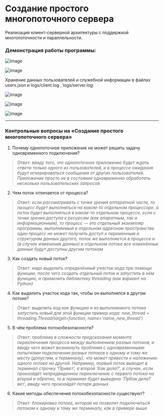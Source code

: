 # Создание простого многопоточного сервера

Реализация клиент-серверной архитектуры с поддержкой многопоточности и параллельности.

### Демонстрация работы программы:

![image](https://user-images.githubusercontent.com/71630161/141160640-76f2c443-0273-4af8-8469-ad9d245f9123.png)

![image](https://user-images.githubusercontent.com/71630161/141161300-89df5449-2eba-413a-87fd-47fb29dae495.png)

Хранение данных пользователей и служебной информации в файлах users.json и logs/client.log , logs/server.log:

![image](https://user-images.githubusercontent.com/71630161/141161640-12a016b6-05af-43e4-be9b-6872d5defedd.png)

![image](https://user-images.githubusercontent.com/71630161/141161767-b1885858-5515-43d1-8165-3885717c1b6e.png)

![image](https://user-images.githubusercontent.com/71630161/141161801-1e66f4c4-86b2-418e-a8a9-248f0b521f80.png)

---

### Контрольные вопросы на «Создание простого многопоточного сервера»
1. Почему однопоточное приложение не может решить задачу одновременного подключения?
>*Ответ: ввиду того, что однопоточное приложение будет ждать ответа только одного из пользователей, и в процессе ожидания будут игнорироваться сообщения от других пользователей. Приложение просто не в состоянии одновременно обработать несколько пользовательских запросов*
2. Чем поток отличается от процесса?
>*Ответ: если рассматривать с точки зрения аппаратной части, то процесс будет выполняться на каком-то отдельном процессоре, а поток будет выполняться в каком-то отдельном процессе,
>если с точки зрения доступа к ресурсам (как апаратным, так и информационным), то процесс — это отдельный экземпляр программы, выполняемый в отдельном адресном пространстве
> один процесс не может получить доступ к переменным и структурам данных другого,
> поток же выполняется в процессе и (в случае изменения данных) в отдельном потоке 
> все изменённые данные будут доступны другим потокам*
3. Как создать новый поток?
>*Ответ: надо выделить определённый участок кода при помощи функции, после чего создать отдельный поток и запустить в нём функцию, и применить библиотеку threading (как вариант на Python)*
4. Как выделить участок кода так, чтобы он выполнялся в другом потоке?
>*Ответ: выделить код как функцию и из выполняемого потока запустить новый для этой функции
> пример кода:
>new_thread = threading.Thread(target=function, name='name_new_thread')*
5. В чём проблема потокобезопасности?
>*Ответ: проблема в сложности предсказания момента переключения процесса между выполнением разных потоков,
> и ввиду чего может возникнуть проблема с одновременными попытками подключения разных потоков к одному и тому же месту (допустим, к терминалу),
> что может привести к наложению одного потока на другой. Например, первый поток выводит в терминал строчку 'Привет', а второй 'Как дела?', в случае, если произойдёт непредвиденное переключение с первого потока на второй и обратно, то в терминал будет выведено 'ПрКак дела?вет', ввиду чего произойдёт потеря данных*
6. Какие методы обеспечения потокобезопасности существуют?
>*Ответ: блокировка потока, которая не позволит подключиться потокам к одному и тому же терминалу, как в примере выше*
